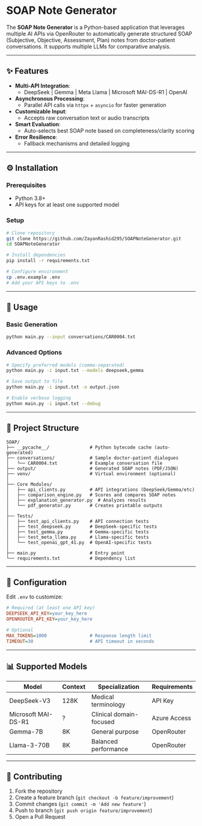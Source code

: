 # SOAP Note Generator

The **SOAP Note Generator** is a Python-based application that leverages multiple AI APIs via OpenRouter to automatically generate structured SOAP (Subjective, Objective, Assessment, Plan) notes from doctor-patient conversations. It supports multiple LLMs for comparative analysis.

---

## ✨ Features
- **Multi-API Integration**:  
  - DeepSeek | Gemma | Meta Llama | Microsoft MAI-DS-R1 | OpenAI
- **Asynchronous Processing**:  
  - Parallel API calls via `httpx` + `asyncio` for faster generation
- **Customizable Input**:  
  - Accepts raw conversation text or audio transcripts
- **Smart Evaluation**:  
  - Auto-selects best SOAP note based on completeness/clarity scoring
- **Error Resilience**:  
  - Fallback mechanisms and detailed logging

---

## ⚙️ Installation

### Prerequisites
- Python 3.8+
- API keys for at least one supported model

### Setup
```bash
# Clone repository
git clone https://github.com/ZayanRashid295/SOAPNoteGenerator.git
cd SOAPNoteGenerator

# Install dependencies
pip install -r requirements.txt

# Configure environment
cp .env.example .env
# Add your API keys to .env
```

---

## 🚀 Usage

### Basic Generation
```bash
python main.py --input conversations/CAR0004.txt
```

### Advanced Options
```bash
# Specify preferred models (comma-separated)
python main.py -i input.txt --models deepseek,gemma

# Save output to file
python main.py -i input.txt -o output.json

# Enable verbose logging
python main.py -i input.txt --debug
```

---

## 📂 Project Structure
```
SOAP/
├── __pycache__/               # Python bytecode cache (auto-generated)
├── conversations/             # Sample doctor-patient dialogues
│   └── CAR0004.txt            # Example conversation file
├── output/                    # Generated SOAP notes (PDF/JSON)
├── venv/                      # Virtual environment (optional)
│
├── Core Modules/
│   ├── api_clients.py         # API integrations (DeepSeek/Gemma/etc)
│   ├── comparison_engine.py   # Scores and compares SOAP notes
│   ├── explanation_generator.py  # Analyzes results
│   └── pdf_generator.py       # Creates printable outputs
│
├── Tests/
│   ├── test_api_clients.py    # API connection tests
│   ├── test_deepseek.py       # DeepSeek-specific tests
│   ├── test_gemma.py          # Gemma-specific tests
│   ├── test_meta_llama.py     # Llama-specific tests
│   └── test_openai_gpt_41.py  # OpenAI-specific tests
│
├── main.py                    # Entry point
└── requirements.txt           # Dependency list
```

---

## 🔧 Configuration
Edit `.env` to customize:
```ini
# Required (at least one API key)
DEEPSEEK_API_KEY=your_key_here
OPENROUTER_API_KEY=your_key_here

# Optional
MAX_TOKENS=1000                # Response length limit
TIMEOUT=30                     # API timeout in seconds
```

---

## 📊 Supported Models
| Model            | Context | Specialization          | Requirements |
|------------------|---------|-------------------------|--------------|
| DeepSeek-V3      | 128K    | Medical terminology     | API Key      |
| Microsoft MAI-DS-R1 | ?      | Clinical domain-focused | Azure Access |
| Gemma-7B         | 8K      | General purpose         | OpenRouter   |
| Llama-3-70B      | 8K      | Balanced performance    | OpenRouter   |

---

## 🤝 Contributing
1. Fork the repository
2. Create a feature branch (`git checkout -b feature/improvement`)
3. Commit changes (`git commit -m 'Add new feature'`)
4. Push to branch (`git push origin feature/improvement`)
5. Open a Pull Request

